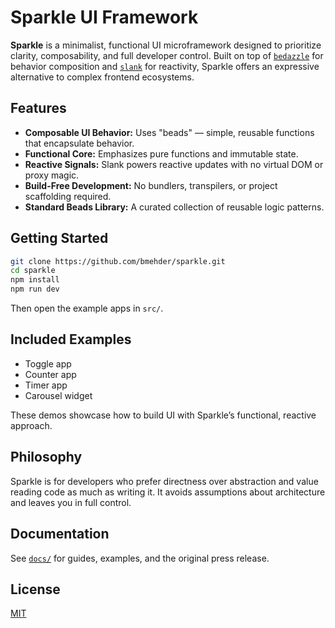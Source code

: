 # Sparkle UI Framework

**Sparkle** is a minimalist, functional UI microframework designed to prioritize clarity, composability, and full developer control. Built on top of [`bedazzle`](https://github.com/bmehder/bedazzle) for behavior composition and [`slank`](https://github.com/bmehder/slank) for reactivity, Sparkle offers an expressive alternative to complex frontend ecosystems.

## Features

- **Composable UI Behavior:** Uses "beads" — simple, reusable functions that encapsulate behavior.
- **Functional Core:** Emphasizes pure functions and immutable state.
- **Reactive Signals:** Slank powers reactive updates with no virtual DOM or proxy magic.
- **Build-Free Development:** No bundlers, transpilers, or project scaffolding required.
- **Standard Beads Library:** A curated collection of reusable logic patterns.

## Getting Started

```bash
git clone https://github.com/bmehder/sparkle.git
cd sparkle
npm install
npm run dev
```

Then open the example apps in `src/`.

## Included Examples

- Toggle app
- Counter app
- Timer app
- Carousel widget

These demos showcase how to build UI with Sparkle’s functional, reactive approach.

## Philosophy

Sparkle is for developers who prefer directness over abstraction and value reading code as much as writing it. It avoids assumptions about architecture and leaves you in full control.

## Documentation

See [`docs/`](./docs) for guides, examples, and the original press release.

## License

[MIT](./LICENSE)